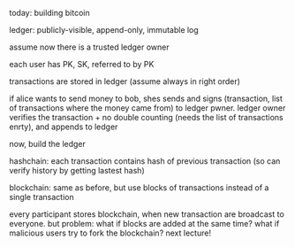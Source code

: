 today: building bitcoin

ledger: publicly-visible, append-only, immutable log

assume now there is a trusted ledger owner

each user has PK, SK, referred to by PK

transactions are stored in ledger (assume always in right order)

if alice wants to send money to bob, shes sends and signs (transaction, list of transactions where the money came from) to ledger pwner. ledger owner verifies the transaction + no double counting (needs the list of transactions enrty), and appends to ledger

now, build the ledger

hashchain: each transaction contains hash of previous transaction (so can verify history by getting lastest hash)

blockchain: same as before, but use blocks of transactions instead of a single transaction

every participant stores blockchain, when new transaction are broadcast to everyone. but problem: what if blocks are added at the same time? what if malicious users try to fork the blockchain? next lecture!